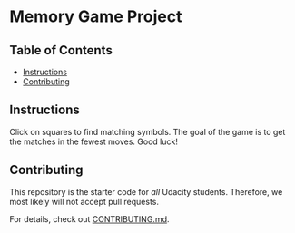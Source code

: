 # Memory Game Project

## Table of Contents

* [Instructions](#instructions)
* [Contributing](#contributing)

## Instructions

Click on squares to find matching symbols. The goal of the game is to get the matches in the fewest moves. Good luck!

## Contributing

This repository is the starter code for _all_ Udacity students. Therefore, we most likely will not accept pull requests.

For details, check out [CONTRIBUTING.md](CONTRIBUTING.md).
